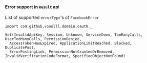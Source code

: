 #### Error support in `Result` api

List of supported `errorType`'s of `FacebookError`
```tut:silent
import com.github.vooolll.domain.oauth._

Set(InvalidApiKey, Session, Unknown, ServiceDown, TooManyCalls, UserTooManyCalls, PermissionDenied,
  AccessTokenHasExpired, ApplicationLimitReached, Blocked, DuplicatePost,
  ErrorPostingLink, PermissionNotGrantedOrRemoved, InvalidVerificationCodeFormat, SpecifiedObjectNotFound)
```